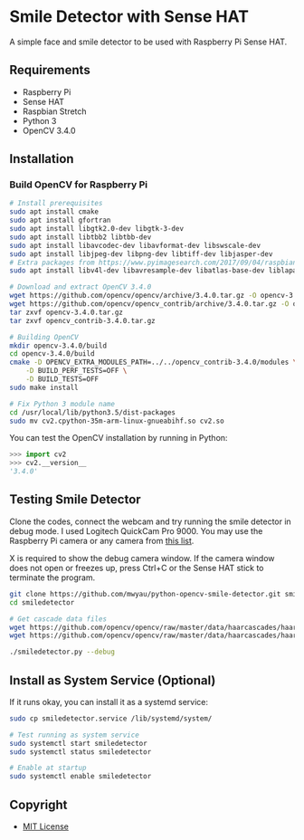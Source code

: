# Smile Detector with Sense HAT
A simple face and smile detector to be used with Raspberry Pi Sense HAT.

## Requirements

- Raspberry Pi
- Sense HAT
- Raspbian Stretch
- Python 3
- OpenCV 3.4.0

## Installation

### Build OpenCV for Raspberry Pi

```sh
# Install prerequisites
sudo apt install cmake
sudo apt install gfortran
sudo apt install libgtk2.0-dev libgtk-3-dev
sudo apt install libtbb2 libtbb-dev
sudo apt install libavcodec-dev libavformat-dev libswscale-dev
sudo apt install libjpeg-dev libpng-dev libtiff-dev libjasper-dev
# Extra packages from https://www.pyimagesearch.com/2017/09/04/raspbian-stretch-install-opencv-3-python-on-your-raspberry-pi/
sudo apt install libv4l-dev libavresample-dev libatlas-base-dev liblapacke-dev

# Download and extract OpenCV 3.4.0
wget https://github.com/opencv/opencv/archive/3.4.0.tar.gz -O opencv-3.4.0.tar.gz
wget https://github.com/opencv/opencv_contrib/archive/3.4.0.tar.gz -O opencv_contrib-3.4.0.tar.gz
tar zxvf opencv-3.4.0.tar.gz
tar zxvf opencv_contrib-3.4.0.tar.gz

# Building OpenCV
mkdir opencv-3.4.0/build
cd opencv-3.4.0/build
cmake -D OPENCV_EXTRA_MODULES_PATH=../../opencv_contrib-3.4.0/modules \
    -D BUILD_PERF_TESTS=OFF \
    -D BUILD_TESTS=OFF
sudo make install

# Fix Python 3 module name
cd /usr/local/lib/python3.5/dist-packages
sudo mv cv2.cpython-35m-arm-linux-gnueabihf.so cv2.so
```

You can test the OpenCV installation by running in Python:

```python
>>> import cv2
>>> cv2.__version__
'3.4.0'
```

## Testing Smile Detector

Clone the codes, connect the webcam and try running the smile detector in debug mode. I used Logitech QuickCam Pro 9000. You may use the Raspberry Pi camera or any camera from [this list](https://elinux.org/RPi_USB_Webcams).

X is required to show the debug camera window. If the camera window does not open or freezes up, press Ctrl+C or the Sense HAT stick to terminate the program.

```sh
git clone https://github.com/mwyau/python-opencv-smile-detector.git smiledetector
cd smiledetector

# Get cascade data files
wget https://github.com/opencv/opencv/raw/master/data/haarcascades/haarcascade_frontalface_alt.xml
wget https://github.com/opencv/opencv/raw/master/data/haarcascades/haarcascade_smile.xml

./smiledetector.py --debug
```

## Install as System Service (Optional)

If it runs okay, you can install it as a systemd service:

```sh
sudo cp smiledetector.service /lib/systemd/system/

# Test running as system service
sudo systemctl start smiledetector
sudo systemctl status smiledetector

# Enable at startup
sudo systemctl enable smiledetector
```

## Copyright

- [MIT License](LICENSE)
